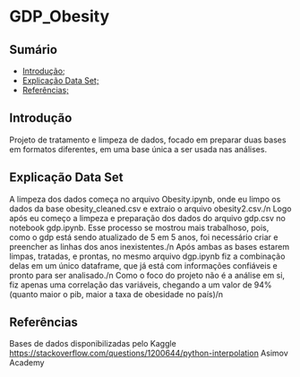 # GDP_Obesity
## Sumário
- [Introdução;](#introdução)
- [Explicação Data Set;](#explicação-data-set)
- [Referências;](#referências)
  

## Introdução
Projeto de tratamento e limpeza de dados, focado em preparar duas bases em formatos diferentes, em uma base única a ser usada nas análises.

## Explicação Data Set
A limpeza dos dados começa no arquivo Obesity.ipynb, onde eu limpo os dados da base obesity_cleaned.csv e extraio o arquivo obesity2.csv./n
Logo após eu começo a limpeza e preparação dos dados do arquivo gdp.csv no notebook gdp.ipynb. Esse processo se mostrou mais trabalhoso, pois, como o gdp está sendo atualizado de 5 em 5 anos, foi necessário criar e preencher as linhas dos anos inexistentes./n
Após ambas as bases estarem limpas, tratadas, e prontas, no mesmo arquivo dgp.ipynb fiz a combinação delas em um único dataframe, que já está com informações confiáveis e pronto para ser analisado./n
Como o foco do projeto não é a análise em si, fiz apenas uma correlação das variáveis, chegando a um valor de 94% (quanto maior o pib, maior a taxa de obesidade no país)/n

## Referências

Bases de dados disponibilizadas pelo Kaggle
https://stackoverflow.com/questions/1200644/python-interpolation
Asimov Academy
